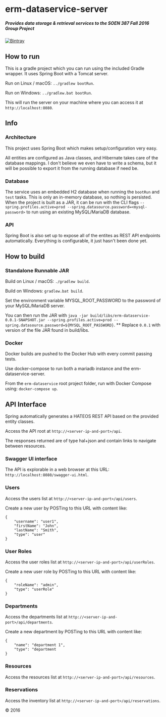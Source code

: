 # erm-dataservice-server

##### Provides data storage & retrieval services to the SOEN 387 Fall 2016 Group Project

[ ![Bintray](https://api.bintray.com/packages/soen387-fall2016/erm-maven/erm-dataservice-client/images/download.svg) ](https://bintray.com/soen387-fall2016/erm-maven/erm-dataservice-server/_latestVersion)

## How to run
This is a gradle project which you can run using the included Gradle wrapper. It uses Spring Boot with a Tomcat server.

Run on Linux / macOS: ```../gradlew bootRun```.

Run on Windows: ```../gradlew.bat bootRun```.

This will run the server on your machine where you can access it at ```http://localhost:8080```.

## Info

### Architecture
This project uses Spring Boot which makes setup/configuration very easy.

All entities are configured as Java classes, and Hibernate takes care of the database mappings.
I don't believe we even have to write a schema, but it will be possible to export it from the running database if need be.

### Database
The service uses an embedded H2 database when running the ```bootRun``` and ```test``` tasks. This is only an in-memory database, so nothing is persisted.
When the project is built as a JAR, it can be run with the CLI flags ```--spring.profiles.active=prod --spring.datasource.password=<mysql-password>``` to run using an existing MySQL/MariaDB database.

### API
Spring Boot is also set up to expose all of the entites as REST API endpoints automatically.
Everything is configurable, it just hasn't been done yet.


## How to build

### Standalone Runnable JAR

Build on Linux / macOS: ```./gradlew build```.

Build on Windows: ```gradlew.bat build```.

Set the environment variable MYSQL_ROOT_PASSWORD to the password of your MySQL/MariaDB server.

You can then run the JAR with ```java -jar build/libs/erm-dataservice-0.0.1-SNAPSHOT.jar --spring.profiles.active=prod --spring.datasource.password=${MYSQL_ROOT_PASSWORD}```.
** Replace ```0.0.1``` with version of the file JAR found in build/libs.

### Docker
Docker builds are pushed to the Docker Hub with every commit passing tests.

Use docker-compose to run both a mariadb instance and the erm-dataservice-server.

From the ```erm-dataservice``` root project folder, run with Docker Compose using: ```docker-compose up```.


## API Interface
Spring automatically generates a HATEOS REST API based on the provided entity classes.

Access the API root at ```http://<server-ip-and-port>/api```.

The responses returned are of type hal+json and contain links to navigate between resources.

### Swagger UI interface

The API is explorable in a web browser at this URL: ```http://localhost:8080/swagger-ui.html```.

### Users
Access the users list at ```http://<server-ip-and-port>/api/users```.

Create a new user by POSTing to this URL with content like:
```
{
    "username": "user1",
    "firstName": "John",
    "lastName": "Smith",
    "type": "user"
}
```

### User Roles
Access the user roles list at ```http://<server-ip-and-port>/api/userRoles```.

Create a new user role by POSTing to this URL with content like:
```
{
    "roleName": "admin",
    "type": "userRole"
}
```

### Departments
Access the departments list at ```http://<server-ip-and-port>/api/departments```.

Create a new department by POSTing to this URL with content like:
```
{
    "name": "department 1",
    "type": "department
}
```

### Resources
Access the resources list at ```http://<server-ip-and-port>/api/resources```.

### Reservations
Access the inventory list at ```http://<server-ip-and-port>/api/reservations```.


&copy; 2016
